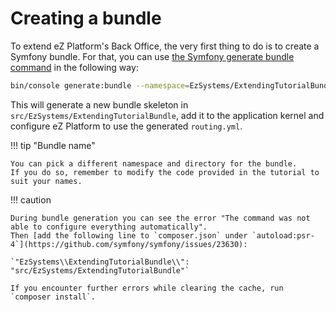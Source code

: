 # Creating a bundle

To extend eZ Platform's Back Office, the very first thing to do is to create a Symfony bundle.
For that, you can use [the Symfony generate bundle command](http://symfony.com/doc/current/bundles/SensioGeneratorBundle/commands/generate_bundle.html) in the following way:

``` bash
bin/console generate:bundle --namespace=EzSystems/ExtendingTutorialBundle --dir=src --format=yml --no-interaction
```

This will generate a new bundle skeleton in `src/EzSystems/ExtendingTutorialBundle`,
add it to the application kernel and configure eZ Platform to use the generated `routing.yml`.

!!! tip "Bundle name"

    You can pick a different namespace and directory for the bundle.
    If you do so, remember to modify the code provided in the tutorial to suit your names.

!!! caution

    During bundle generation you can see the error "The command was not able to configure everything automatically".
    Then [add the following line to `composer.json` under `autoload:psr-4`](https://github.com/symfony/symfony/issues/23630):

    `"EzSystems\\ExtendingTutorialBundle\\": "src/EzSystems/ExtendingTutorialBundle"`

    If you encounter further errors while clearing the cache, run `composer install`.
